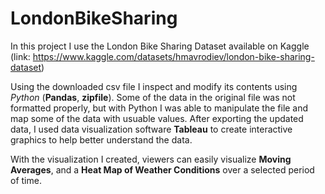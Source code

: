 # LondonBikeSharing

In this project I use the London Bike Sharing Dataset available on Kaggle (link: https://www.kaggle.com/datasets/hmavrodiev/london-bike-sharing-dataset)

Using the downloaded csv file I inspect and modify its contents using *Python* (**Pandas**, **zipfile**). Some of the data in the original file was not formatted properly, 
but with Python I was able to manipulate the file and map some of the data with usuable values. After exporting the updated data, I used data visualization software **Tableau**
to create interactive graphics to help better understand the data.

With the visualization I created, viewers can easily visualize **Moving Averages**, and a **Heat Map of Weather Conditions** over a selected period of time.
